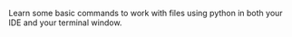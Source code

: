 Learn some basic commands to work with files using python in both your IDE and your terminal window.
